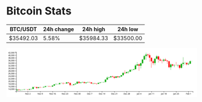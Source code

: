# Bitcoin Stats

BTC/USDT|24h change|24h high|24h low|
|---|---|---|---|
|$35492.03|5.58%|$35984.33|$33500.00|

<img src="./chart.svg">
